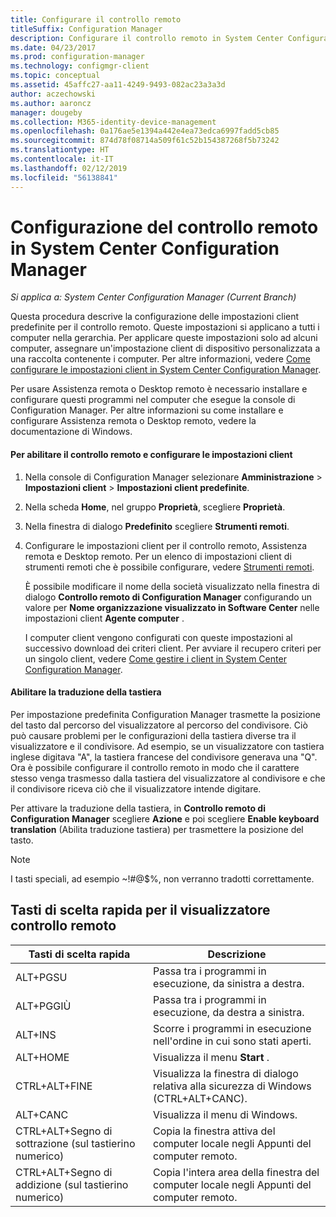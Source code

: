 ```yaml
---
title: Configurare il controllo remoto
titleSuffix: Configuration Manager
description: Configurare il controllo remoto in System Center Configuration Manager.
ms.date: 04/23/2017
ms.prod: configuration-manager
ms.technology: configmgr-client
ms.topic: conceptual
ms.assetid: 45affc27-aa11-4249-9493-082ac23a3a3d
author: aczechowski
ms.author: aaroncz
manager: dougeby
ms.collection: M365-identity-device-management
ms.openlocfilehash: 0a176ae5e1394a442e4ea73edca6997fadd5cb85
ms.sourcegitcommit: 874d78f08714a509f61c52b154387268f5b73242
ms.translationtype: HT
ms.contentlocale: it-IT
ms.lasthandoff: 02/12/2019
ms.locfileid: "56138841"
---
```

# <a name="configuring-remote-control-in-system-center-configuration-manager"></a>Configurazione del controllo remoto in System Center Configuration Manager

*Si applica a: System Center Configuration Manager (Current Branch)*

 Questa procedura descrive la configurazione delle impostazioni client predefinite per il controllo remoto. Queste impostazioni si applicano a tutti i computer nella gerarchia. Per applicare queste impostazioni solo ad alcuni computer, assegnare un'impostazione client di dispositivo personalizzata a una raccolta contenente i computer. Per altre informazioni, vedere [Come configurare le impostazioni client in System Center Configuration Manager](../../../../core/clients/deploy/configure-client-settings.md). 

Per usare Assistenza remota o Desktop remoto è necessario installare e configurare questi programmi nel computer che esegue la console di Configuration Manager. Per altre informazioni su come installare e configurare Assistenza remota o Desktop remoto, vedere la documentazione di Windows.  

#### <a name="to-enable-remote-control-and-configure-client-settings"></a>Per abilitare il controllo remoto e configurare le impostazioni client  

1. Nella console di Configuration Manager selezionare **Amministrazione** > **Impostazioni client** > **Impostazioni client predefinite**.  

2. Nella scheda **Home**, nel gruppo **Proprietà**, scegliere **Proprietà**.  

3. Nella finestra di dialogo **Predefinito** scegliere **Strumenti remoti**.  

4. Configurare le impostazioni client per il controllo remoto, Assistenza remota e Desktop remoto. Per un elenco di impostazioni client di strumenti remoti che è possibile configurare, vedere [Strumenti remoti](../../../../core/clients/deploy/about-client-settings.md#remote-tools).  

   È possibile modificare il nome della società visualizzato nella finestra di dialogo **Controllo remoto di Configuration Manager** configurando un valore per **Nome organizzazione visualizzato in Software Center** nelle impostazioni client **Agente computer** .  

   I computer client vengono configurati con queste impostazioni al successivo download dei criteri client. Per avviare il recupero criteri per un singolo client, vedere [Come gestire i client in System Center Configuration Manager](../../../../core/clients/manage/manage-clients.md).  

#### <a name="enable-keyboard-translation"></a>Abilitare la traduzione della tastiera

Per impostazione predefinita Configuration Manager trasmette la posizione del tasto dal percorso del visualizzatore al percorso del condivisore. Ciò può causare problemi per le configurazioni della tastiera diverse tra il visualizzatore e il condivisore. Ad esempio, se un visualizzatore con tastiera inglese digitava "A", la tastiera francese del condivisore generava una "Q". Ora è possibile configurare il controllo remoto in modo che il carattere stesso venga trasmesso dalla tastiera del visualizzatore al condivisore e che il condivisore riceva ciò che il visualizzatore intende digitare.

Per attivare la traduzione della tastiera, in **Controllo remoto di Configuration Manager** scegliere **Azione** e poi scegliere **Enable keyboard translation** (Abilita traduzione tastiera) per trasmettere la posizione del tasto.

> [!NOTE]
>
> I tasti speciali, ad esempio ~!#@$%, non verranno tradotti correttamente.


## <a name="keyboard-shortcuts-for-the-remote-control-viewer"></a>Tasti di scelta rapida per il visualizzatore controllo remoto

|Tasti di scelta rapida|Descrizione|  
|-----------------------|-----------------|  
|ALT+PGSU|Passa tra i programmi in esecuzione, da sinistra a destra.|  
|ALT+PGGIÙ|Passa tra i programmi in esecuzione, da destra a sinistra.|  
|ALT+INS|Scorre i programmi in esecuzione nell'ordine in cui sono stati aperti.|  
|ALT+HOME|Visualizza il menu **Start** .|  
|CTRL+ALT+FINE|Visualizza la finestra di dialogo relativa alla sicurezza di Windows (CTRL+ALT+CANC).|  
|ALT+CANC|Visualizza il menu di Windows.|  
|CTRL+ALT+Segno di sottrazione (sul tastierino numerico)|Copia la finestra attiva del computer locale negli Appunti del computer remoto.|  
|CTRL+ALT+Segno di addizione (sul tastierino numerico)|Copia l'intera area della finestra del computer locale negli Appunti del computer remoto.|  
